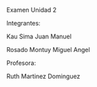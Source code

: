 Examen Unidad 2 

Integrantes:

Kau Sima Juan Manuel

Rosado Montuy Miguel Angel

Profesora:

Ruth Martinez Dominguez
 
 
